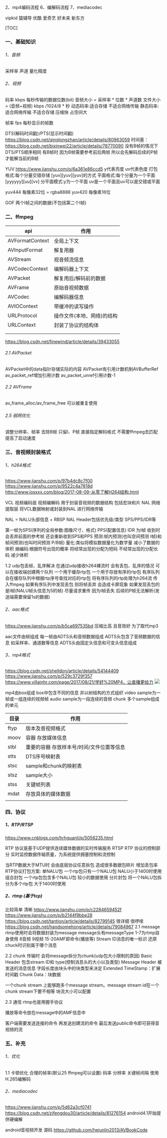 
2、mp4编码流程
6、编解码流程
7、mediacodec

vipkid 猿辅导 优酷 爱奇艺 好未来 新东方

[TOC]

### 一、基础知识
###### 1、音频
采样率
声道
量化精度

###### 2、视频
码率	kbps 每秒传输的数据位数(bit)
		音频大小 = 采样率 * 位数 * 声道数
        文件大小 = (音频+视频) kbps /1024/8 * 秒
   动态码率:适合存储 不适合网络传输
   静态码率:适合网络传输 不适合存储 压缩快 占空间大

帧率	fps	每秒显示的帧数

DTS(解码时间戳)/PTS(显示时间戳)
https://blog.csdn.net/qinglongzhan/article/details/80963059
时间基：https://blog.csdn.net/bixinwei22/article/details/78770090
没有B帧的情况下 DTS/PTS顺序相同
有B帧时 因为B帧需要参考前后两帧 所以会先解码后续的P帧 才能解当前的B帧

YUV
https://www.jianshu.com/p/6a361e86ccd5
y代表亮度	uv代表色度
打包格式:每个分量交错存储 [yuv][yuv][yuv]的方式
平面格式:每个分量为一个平面 [yyyyyy][uu][vv]
分平面模式:y为一个平面 uv是一个平面且uv可以是交错或平面

yuv444 每像素32位  = rgba8888
yuv420 每像素16位

GOF	两个I帧之间的数据(不包括第二个I帧)

### 二、ffmpeg

| api | 作用 |
|--------|--------|
|   AVFormatContext     |    全局上下文    |
|   AVInputFormat     |    解复用器     |
|   AVStream     |    视音频流信息    |
|   AVCodecContext     |    编解码器上下文    |
|   AVPacket     |    解复用后/解码前的数据    |
|   AVFrame     |    原始音视频数据    |
|   AVCodec     |     编解码器信息   |
|   AVIOContext     |   带缓冲的读写操作     |
|   URLProtocol     |    操作文件(本地、网络)的结构    |
|   URLContext     |    封装了协议的结构体    |
|        |        |
|        |        |

https://blog.csdn.net/finewind/article/details/39433055

###### 2.1 AVPacket
AVPacket中的data指针存储实际的内容 AVPacket有引用计数机制AVBufferRef
av_packet_ref增加引用计数 av_packet_unref引用计数-1

###### 2.2 AVFrame
av_frame_alloc/av_frame_free  可以被重复使用

###### 2.5 弱网优化
调整分辨率、帧率
去除B帧 只留I、P帧
直接指定解码格式 不需要ffmpeg去匹配 提高了启动速度

### 三、音视频封装格式

###### 1、h264格式
https://www.jianshu.com/p/97b4dc8c7f00
https://www.jianshu.com/p/9522c4a7818d
http://www.iosxxx.com/blog/2017-08-09-从零了解H264结构.html

VCL 视频编码层 视频编解码 用于封装音视频的数据结构 包括宏块和片
NAL 网络提取层 将VCL数据映射或封装到NAL 进行网络传输

NAL = NALU头部信息 + RBSP
NAL Header包括优先级/类型  SPS/PPS/IDR等


第一帧为SPS(序列的全局参数:图像尺寸、格式)  PPS(配置信息)
IDR 为I帧 收到时会丢弃前面的参考帧 还会重新收到SPS和PPS
预测:帧内预测(也叫空间预测 I帧)和帧间预测(也叫时间预测 P/B帧)
量化:类似将模拟数据量化为数字量 减小了数据的体积
熵编码:根据符号出现的概率 将经常出现的分配为短码 不经常出现的分配长码 减少体积

1.2 udp包丢帧、乱序解决
在通过udp接收h264裸流时 会有丢包、乱序的情况
可以在接收端创建两个队列 一个用于缓存rtp包 一个用于存放有序的rtp包
有序队列会在缓存队列中根据rtp序号查找对应的rtp包
将有序队列的rtp处理为h264流 传入ffmpeg
如果有序队列中发现丢包 则将帧丢弃 会造成卡屏现象
如果发现丢包的是I帧(NALU帧头信息为5的帧) 尽量请求重传 因为I帧丢失 后续的P帧无法解析(发送端需要保留1s的数据)

###### 2、aac格式
https://www.jianshu.com/p/b5ca697535bd
压缩比高 且音效好 为了取代mp3

aac文件由帧组成
每一帧由ADTS头和音频数据组成
ADTS头包含了音频数据的信息 如采样率、通道数等信息
ADTS头由固定头信息和可变头信息组成

###### 3、mp4格式
https://blog.csdn.net/shelldon/article/details/54144409
https://www.jianshu.com/p/529c3729f357
https://www.villainhr.com/page/2017/08/21/学好%20MP4，让直播更给力
![](./音视频整理_mp4的box目录.png)

mp4由box组成 box中包含不同的信息 并以树结构的方式组织
video sample为一帧或一组连续的视频帧 audio sample为一段连续的音频
chunk	多个sample组成的单元

| 目录 | 作用 |
|--------|--------|
|    ftyp    |   版本及音视频格式     |
|    moov    |   容器 存放媒体信息     |
|    stbl    |   重要的容器 存放样本号/时间/文件位置等信息     |
|    stts    |   DTS序号映射表     |
|    stsc    |   sample和chunk的映射表     |
|    stsz    |   sample大小    |
|    stss    |   关键帧列表     |
|    mdat    |   存放具体的媒体数据     |
|        |        |


### 四、协议
##### 1、RTP/RTSP
https://www.cnblogs.com/hrhguanli/p/5056235.html

RTP 协议是基于UDP提供连续媒体数据的实时传输服务
RTSP RTP 协议的控制部分 实时监控数据传输质量，为系统提供拥塞控制和流控制

当RTP数据大于MTU时 会由底层协议任意拆包 造成很多数据包碎片 增加丢包率
RTP协议打包方案:
单NALU包	一个rtp包只有一个NALU包  NALU小于1400时使用
组合封包	一个rtp包包含多个NALU包 较小的数据使用
分片封包	将一个NALU包拆分为多个rtp包 大于1400时使用

##### 2、rtmp (基于tcp)
比较简单 清晰
https://www.jianshu.com/p/c2284659452f
https://www.jianshu.com/p/b2144f9bbe28
https://blog.csdn.net/tantion/article/details/82799145
很详细 很啰嗦
https://blog.csdn.net/handsomehong/article/details/79084967
2.1 message
rtmp使用时会将数据封装为message
message头有messageType 1-7为rtmp自身使用 8音频 9视频 15-20AMF即命令(播放等)
Stream ID消息的唯一标识 还原chuck时识别属于哪个消息

2.2 chunk
传输时 会将message拆分为chunk(udp包大小限制的原因)
Basic Header 包含stream ID和 type(控制消息头的大小以及类型)
Message Header 被发送的消息信息 字段长度由块头中的块类型来决定
Extended TimeStamp：扩展时间戳
Chunk Data：块数据

一个chunk stream 上能够跑多个message stream。message stream id在一个chunk stream下要不相等
块流大小可以配置

2.3 通信
rtmp也是用握手协议

播放等命令放在message中的AMF信息中

客户端需要发送连接的命令
再发送创建流的命令
最后发送public命令即可获得音视频的流

### 五、补充
###### 1、优化
1.1 卡顿优化
合理的帧率(默认25 ffmpeg可以设置) 码率 分辨率 关键帧间隔
使用H.265编解码

###### 2、mediacodec
https://www.jianshu.com/p/5d62a3cf0741
https://blog.csdn.net/zjfengdou30/article/details/81276154
android4.1开始提供硬编解



android音视频开发 源码
https://github.com/hejunlin2013/AVBookCode


